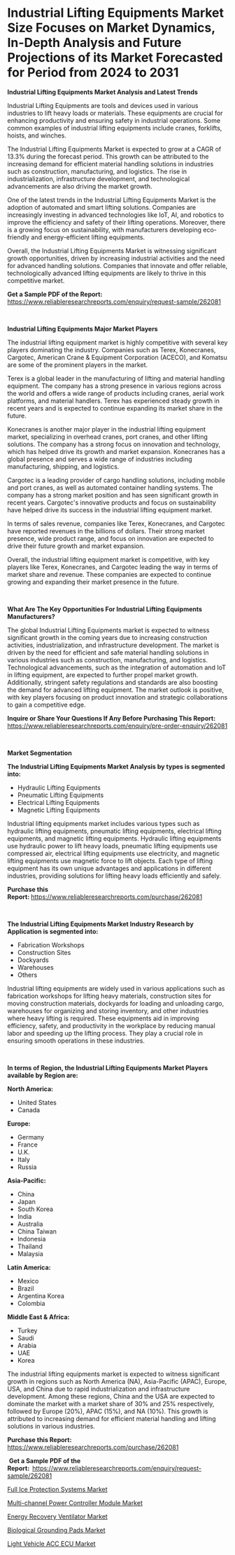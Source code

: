 <p><h1>Industrial Lifting Equipments Market Size Focuses on Market Dynamics, In-Depth Analysis and Future Projections of its Market Forecasted for Period from 2024 to 2031</h1></p><p><strong>Industrial Lifting Equipments Market Analysis and Latest Trends</strong></p>
<p><p>Industrial Lifting Equipments are tools and devices used in various industries to lift heavy loads or materials. These equipments are crucial for enhancing productivity and ensuring safety in industrial operations. Some common examples of industrial lifting equipments include cranes, forklifts, hoists, and winches.</p><p>The Industrial Lifting Equipments Market is expected to grow at a CAGR of 13.3% during the forecast period. This growth can be attributed to the increasing demand for efficient material handling solutions in industries such as construction, manufacturing, and logistics. The rise in industrialization, infrastructure development, and technological advancements are also driving the market growth.</p><p>One of the latest trends in the Industrial Lifting Equipments Market is the adoption of automated and smart lifting solutions. Companies are increasingly investing in advanced technologies like IoT, AI, and robotics to improve the efficiency and safety of their lifting operations. Moreover, there is a growing focus on sustainability, with manufacturers developing eco-friendly and energy-efficient lifting equipments.</p><p>Overall, the Industrial Lifting Equipments Market is witnessing significant growth opportunities, driven by increasing industrial activities and the need for advanced handling solutions. Companies that innovate and offer reliable, technologically advanced lifting equipments are likely to thrive in this competitive market.</p></p>
<p><strong>Get a Sample PDF of the Report:&nbsp;</strong> <a href="https://www.reliableresearchreports.com/enquiry/request-sample/262081">https://www.reliableresearchreports.com/enquiry/request-sample/262081</a></p>
<p>&nbsp;</p>
<p><strong>Industrial Lifting Equipments Major Market Players</strong></p>
<p><p>The industrial lifting equipment market is highly competitive with several key players dominating the industry. Companies such as Terex, Konecranes, Cargotec, American Crane & Equipment Corporation (ACECO), and Komatsu are some of the prominent players in the market.</p><p>Terex is a global leader in the manufacturing of lifting and material handling equipment. The company has a strong presence in various regions across the world and offers a wide range of products including cranes, aerial work platforms, and material handlers. Terex has experienced steady growth in recent years and is expected to continue expanding its market share in the future.</p><p>Konecranes is another major player in the industrial lifting equipment market, specializing in overhead cranes, port cranes, and other lifting solutions. The company has a strong focus on innovation and technology, which has helped drive its growth and market expansion. Konecranes has a global presence and serves a wide range of industries including manufacturing, shipping, and logistics.</p><p>Cargotec is a leading provider of cargo handling solutions, including mobile and port cranes, as well as automated container handling systems. The company has a strong market position and has seen significant growth in recent years. Cargotec's innovative products and focus on sustainability have helped drive its success in the industrial lifting equipment market.</p><p>In terms of sales revenue, companies like Terex, Konecranes, and Cargotec have reported revenues in the billions of dollars. Their strong market presence, wide product range, and focus on innovation are expected to drive their future growth and market expansion.</p><p>Overall, the industrial lifting equipment market is competitive, with key players like Terex, Konecranes, and Cargotec leading the way in terms of market share and revenue. These companies are expected to continue growing and expanding their market presence in the future.</p></p>
<p>&nbsp;</p>
<p><strong>What Are The Key Opportunities For Industrial Lifting Equipments Manufacturers?</strong></p>
<p><p>The global Industrial Lifting Equipments market is expected to witness significant growth in the coming years due to increasing construction activities, industrialization, and infrastructure development. The market is driven by the need for efficient and safe material handling solutions in various industries such as construction, manufacturing, and logistics. Technological advancements, such as the integration of automation and IoT in lifting equipment, are expected to further propel market growth. Additionally, stringent safety regulations and standards are also boosting the demand for advanced lifting equipment. The market outlook is positive, with key players focusing on product innovation and strategic collaborations to gain a competitive edge.</p></p>
<p><strong>Inquire or Share Your Questions If Any Before Purchasing This Report:</strong> <a href="https://www.reliableresearchreports.com/enquiry/pre-order-enquiry/262081">https://www.reliableresearchreports.com/enquiry/pre-order-enquiry/262081</a></p>
<p>&nbsp;</p>
<p><strong>Market Segmentation</strong></p>
<p><strong>The Industrial Lifting Equipments Market Analysis by types is segmented into:</strong></p>
<p><ul><li>Hydraulic Lifting Equipments</li><li>Pneumatic Lifting Equipments</li><li>Electrical Lifting Equipments</li><li>Magnetic Lifting Equipments</li></ul></p>
<p><p>Industrial lifting equipments market includes various types such as hydraulic lifting equipments, pneumatic lifting equipments, electrical lifting equipments, and magnetic lifting equipments. Hydraulic lifting equipments use hydraulic power to lift heavy loads, pneumatic lifting equipments use compressed air, electrical lifting equipments use electricity, and magnetic lifting equipments use magnetic force to lift objects. Each type of lifting equipment has its own unique advantages and applications in different industries, providing solutions for lifting heavy loads efficiently and safely.</p></p>
<p><strong>Purchase this Report:&nbsp;</strong><a href="https://www.reliableresearchreports.com/purchase/262081">https://www.reliableresearchreports.com/purchase/262081</a></p>
<p>&nbsp;</p>
<p><strong>The Industrial Lifting Equipments Market Industry Research by Application is segmented into:</strong></p>
<p><ul><li>Fabrication Workshops</li><li>Construction Sites</li><li>Dockyards</li><li>Warehouses</li><li>Others</li></ul></p>
<p><p>Industrial lifting equipments are widely used in various applications such as fabrication workshops for lifting heavy materials, construction sites for moving construction materials, dockyards for loading and unloading cargo, warehouses for organizing and storing inventory, and other industries where heavy lifting is required. These equipments aid in improving efficiency, safety, and productivity in the workplace by reducing manual labor and speeding up the lifting process. They play a crucial role in ensuring smooth operations in these industries.</p></p>
<p>&nbsp;</p>
<p><strong>In terms of Region, the Industrial Lifting Equipments Market Players available by Region are:</strong></p>
<p>
    <p> <strong> North America: </strong>
        <ul>
            <li>United States</li>
            <li>Canada</li>
        </ul>
        </p> 
    <p> <strong> Europe: </strong>
        <ul>
            <li>Germany</li>
            <li>France</li>
            <li>U.K.</li>
            <li>Italy</li>
            <li>Russia</li>
        </ul>
        </p> 
    <p> <strong> Asia-Pacific: </strong>
        <ul>
            <li>China</li>
            <li>Japan</li>
            <li>South Korea</li>
            <li>India</li>
            <li>Australia</li>
            <li>China Taiwan</li>
            <li>Indonesia</li>
            <li>Thailand</li>
            <li>Malaysia</li>
        </ul>
        </p> 
    <p> <strong> Latin America: </strong>
        <ul>
            <li>Mexico</li>
            <li>Brazil</li>
            <li>Argentina Korea</li>
            <li>Colombia</li>
        </ul>
        </p> 
    <p> <strong> Middle East & Africa: </strong>
        <ul>
            <li>Turkey</li>
            <li>Saudi</li>
            <li>Arabia</li>
            <li>UAE</li>
            <li>Korea</li>
        </ul>
    </p>
    </p>
<p><p>The industrial lifting equipments market is expected to witness significant growth in regions such as North America (NA), Asia-Pacific (APAC), Europe, USA, and China due to rapid industrialization and infrastructure development. Among these regions, China and the USA are expected to dominate the market with a market share of 30% and 25% respectively, followed by Europe (20%), APAC (15%), and NA (10%). This growth is attributed to increasing demand for efficient material handling and lifting solutions in various industries.</p></p>
<p><strong>Purchase this Report: </strong><a href="https://www.reliableresearchreports.com/purchase/262081">https://www.reliableresearchreports.com/purchase/262081</a></p>
<p>&nbsp;<strong>Get a Sample PDF of the Report:&nbsp;&nbsp;</strong><a href="https://www.reliableresearchreports.com/enquiry/request-sample/262081">https://www.reliableresearchreports.com/enquiry/request-sample/262081</a></p>
<p><strong></strong></p>
<p><p><a href="https://github.com/brentleyjimmiealvaradoz4l1rea/Market-Research-Report-List-1/blob/main/full-ice-protection-systems-market.md">Full Ice Protection Systems Market</a></p><p><a href="https://eight-handstand-8fb.notion.site/Multi-channel-Power-Controller-Module-Market-Research-Report-Reveals-The-Latest-Trends-And-Opportuni-d415475466c54894a9118bac44b58f53">Multi-channel Power Controller Module Market</a></p><p><a href="https://github.com/eeaveuhhh/Market-Research-Report-List-1/blob/main/energy-recovery-ventilator-market.md">Energy Recovery Ventilator Market</a></p><p><a href="https://view.publitas.com/reportprime-1/biological-grounding-pads-market-a-comprehensive-report-of-its-market-share-growth-trends-2024-2031/">Biological Grounding Pads Market</a></p><p><a href="https://simplistic-meeting-7ee.notion.site/Light-Vehicle-ACC-ECU-Market-A-Comprehensive-Report-of-its-Market-Share-Growth-Trends-2024-2031-c1ff49f3026f442387f82f82d2e79b07">Light Vehicle ACC ECU Market</a></p></p>